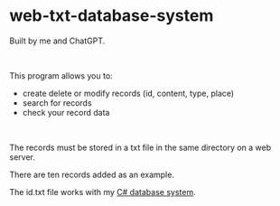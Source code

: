 # web-txt-database-system
<p>Built by me and ChatGPT.</p>
<br />
<p>This program allows you to:</p>
<ul>
  <li>create delete or modify records (id, content, type, place)</li>
  <li>search for records</li>
  <li>check your record data</li>
</ul>
<br />
<p>The records must be stored in a txt file in the same directory on a web server.</p>
<p>There are ten records added as an example.</p>
<p>The id.txt file works with my <a href="https://github.com/Bence542409/c-database-system">C# database system</a>.</p>
